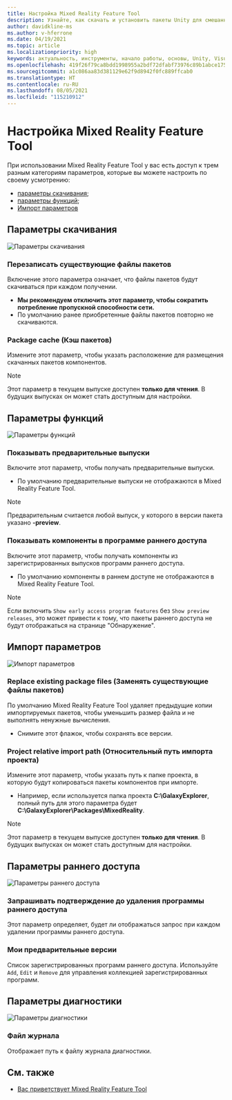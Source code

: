 ```yaml
---
title: Настройка Mixed Reality Feature Tool
description: Узнайте, как скачать и установить пакеты Unity для смешанной реальности с помощью Mixed Reality Feature Tool для разработки решений для HoloLens и виртуальной реальности.
author: davidkline-ms
ms.author: v-hferrone
ms.date: 04/19/2021
ms.topic: article
ms.localizationpriority: high
keywords: актуальность, инструменты, начало работы, основы, Unity, Visual Studio, набор средств, гарнитура смешанной реальности, гарнитура Windows Mixed Reality, гарнитура виртуальной реальности, установка, Windows, HoloLens, эмулятор, Unreal, OpenXR
ms.openlocfilehash: 419f26f79ca8bdd1998955a2bdf72dfabf73976c89b1abce175ef2cf60c9597b
ms.sourcegitcommit: a1c086aa83d381129e62f9d8942f0fc889ffcab0
ms.translationtype: HT
ms.contentlocale: ru-RU
ms.lasthandoff: 08/05/2021
ms.locfileid: "115210912"
---
```

# <a name="configuring-the-mixed-reality-feature-tool"></a>Настройка Mixed Reality Feature Tool

При использовании Mixed Reality Feature Tool у вас есть доступ к трем разным категориям параметров, которые вы можете настроить по своему усмотрению:

* [параметры скачивания](#download-settings);
* [параметры функций](#feature-settings);
* [Импорт параметров](#import-settings)

## <a name="download-settings"></a>Параметры скачивания

![Параметры скачивания](images/FeatureToolSettings-Download.png)

### <a name="overwrite-existing-package-files"></a>Перезаписать существующие файлы пакетов

Включение этого параметра означает, что файлы пакетов будут скачиваться при каждом получении. 

* **Мы рекомендуем отключить этот параметр, чтобы сократить потребление пропускной способности сети.**
* По умолчанию ранее приобретенные файлы пакетов повторно не скачиваются.

### <a name="package-cache"></a>Package cache (Кэш пакетов)

Измените этот параметр, чтобы указать расположение для размещения скачанных пакетов компонентов.

> [!NOTE]
> Этот параметр в текущем выпуске доступен **только для чтения**. В будущих выпусках он может стать доступным для настройки.

## <a name="feature-settings"></a>Параметры функций

![Параметры функций](images/FeatureToolSettings-Feature.png)

### <a name="show-preview-releases"></a>Показывать предварительные выпуски

Включите этот параметр, чтобы получать предварительные выпуски.
* По умолчанию предварительные выпуски не отображаются в Mixed Reality Feature Tool. 

> [!NOTE]
> Предварительным считается любой выпуск, у которого в версии пакета указано **-preview**.

### <a name="show-early-access-program-features"></a>Показывать компоненты в программе раннего доступа

Включите этот параметр, чтобы получать компоненты из зарегистрированных выпусков программ раннего доступа.

* По умолчанию компоненты в раннем доступе не отображаются в Mixed Reality Feature Tool. 

> [!NOTE]
> Если включить `Show early access program features` без `Show preview releases`, это может привести к тому, что пакеты раннего доступа не будут отображаться на странице "Обнаружение".

## <a name="import-settings"></a>Импорт параметров

![Импорт параметров](images/FeatureToolSettings-Import.png)

### <a name="replace-existing-package-files"></a>Replace existing package files (Заменять существующие файлы пакетов)

По умолчанию Mixed Reality Feature Tool удаляет предыдущие копии импортируемых пакетов, чтобы уменьшить размер файла и не выполнять ненужные вычисления. 

* Снимите этот флажок, чтобы сохранять все версии.

### <a name="project-relative-import-path"></a>Project relative import path (Относительный путь импорта проекта)

Измените этот параметр, чтобы указать путь к папке проекта, в которую будут копироваться пакеты компонентов при импорте. 

* Например, если используется папка проекта **C:\GalaxyExplorer**, полный путь для этого параметра будет **C:\GalaxyExplorer\Packages\MixedReality**.

> [!NOTE]
> Этот параметр в текущем выпуске доступен **только для чтения**. В будущих выпусках он может стать доступным для настройки.

## <a name="early-access-settings"></a>Параметры раннего доступа

![Параметры раннего доступа](images/FeatureToolSettings-EarlyAccess.png)
 
### <a name="ask-for-confirmation-before-removing-an-early-access-program"></a>Запрашивать подтверждение до удаления программы раннего доступа

Этот параметр определяет, будет ли отображаться запрос при каждом удалении программы раннего доступа.

### <a name="my-previews"></a>Мои предварительные версии

Список зарегистрированных программ раннего доступа. Используйте `Add`, `Edit` и `Remove` для управления коллекцией зарегистрированных программ.

## <a name="diagnostic-settings"></a>Параметры диагностики

![Параметры диагностики](images/FeatureToolSettings-Diagnostics.png)

### <a name="log-file"></a>Файл журнала

Отображает путь к файлу журнала диагностики.

## <a name="see-also"></a>См. также

- [Вас приветствует Mixed Reality Feature Tool](welcome-to-mr-feature-tool.md)
